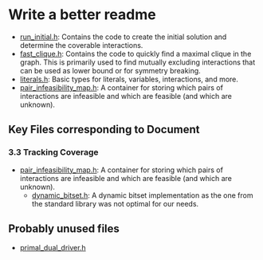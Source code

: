 # Write a better readme

* [run_initial.h](./include/sammy/run_initial.h): Contains the code to create the initial solution and determine the coverable interactions.
* [fast_clique.h](./include/sammy/fast_clique.h): Contains the code to quickly find a maximal clique in the graph. This is primarily used to find mutually excluding interactions that can be used as lower bound or for symmetry breaking.
* [literals.h](./include/sammy/literals.h): Basic types for literals, variables, interactions, and more.
* [pair_infeasibility_map.h](./include/sammy/pair_infeasibility_map.h): A container for storing which pairs of interactions are infeasible and which are feasible (and which are unknown).

## Key Files corresponding to Document

### 3.3 Tracking Coverage

* [pair_infeasibility_map.h](./include/sammy/pair_infeasibility_map.h): A container for storing which pairs of interactions are infeasible and which are feasible (and which are unknown).
    * [dynamic_bitset.h](./include/sammy/dynamic_bitset.h): A dynamic bitset implementation as the one from the standard library was not optimal for our needs.


## Probably unused files

* [primal_dual_driver.h](./include/sammy/primal_dual_driver.h)